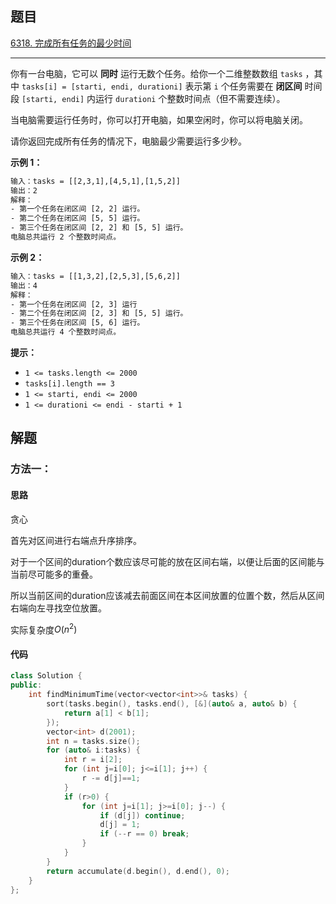 ## 题目

[6318. 完成所有任务的最少时间](https://leetcode.cn/problems/minimum-time-to-complete-all-tasks/)

---

你有一台电脑，它可以 **同时** 运行无数个任务。给你一个二维整数数组 `tasks` ，其中 `tasks[i] = [starti, endi, durationi]` 表示第 `i` 个任务需要在 **闭区间** 时间段 `[starti, endi]` 内运行 `durationi` 个整数时间点（但不需要连续）。

当电脑需要运行任务时，你可以打开电脑，如果空闲时，你可以将电脑关闭。

请你返回完成所有任务的情况下，电脑最少需要运行多少秒。

  

**示例 1：**

```txt
输入：tasks = [[2,3,1],[4,5,1],[1,5,2]]
输出：2
解释：
- 第一个任务在闭区间 [2, 2] 运行。
- 第二个任务在闭区间 [5, 5] 运行。
- 第三个任务在闭区间 [2, 2] 和 [5, 5] 运行。
电脑总共运行 2 个整数时间点。
```

**示例 2：**

```txt
输入：tasks = [[1,3,2],[2,5,3],[5,6,2]]
输出：4
解释：
- 第一个任务在闭区间 [2, 3] 运行
- 第二个任务在闭区间 [2, 3] 和 [5, 5] 运行。
- 第三个任务在闭区间 [5, 6] 运行。
电脑总共运行 4 个整数时间点。
```
  

**提示：**

-   `1 <= tasks.length <= 2000`
-   `tasks[i].length == 3`
-   `1 <= starti, endi <= 2000`
-   `1 <= durationi <= endi - starti + 1`

  

## 解题

### 方法一：

#### 思路

贪心

首先对区间进行右端点升序排序。

对于一个区间的duration个数应该尽可能的放在区间右端，以便让后面的区间能与当前尽可能多的重叠。

所以当前区间的duration应该减去前面区间在本区间放置的位置个数，然后从区间右端向左寻找空位放置。

实际复杂度$O(n^2)$

#### 代码

```cpp
class Solution {
public:
    int findMinimumTime(vector<vector<int>>& tasks) {
        sort(tasks.begin(), tasks.end(), [&](auto& a, auto& b) {
            return a[1] < b[1];
        });
        vector<int> d(2001);
        int n = tasks.size();
        for (auto& i:tasks) {
            int r = i[2];
            for (int j=i[0]; j<=i[1]; j++) {
                r -= d[j]==1;
            }
            if (r>0) {
                for (int j=i[1]; j>=i[0]; j--) {
                    if (d[j]) continue;
                    d[j] = 1;
                    if (--r == 0) break;
                }
            }
        }
        return accumulate(d.begin(), d.end(), 0);
    }
};
```
